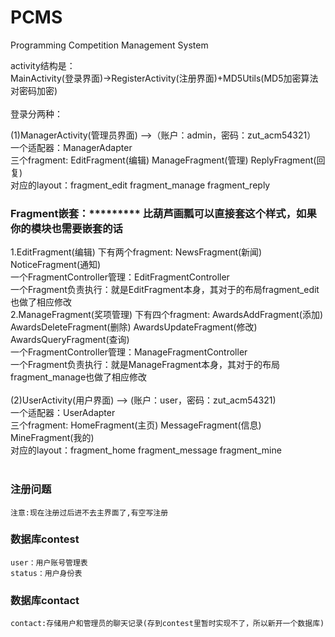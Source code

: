 # PCMS
Programming Competition Management System

activity结构是：<br>
MainActivity(登录界面)->RegisterActivity(注册界面)+MD5Utils(MD5加密算法对密码加密)<br>
<br>
登录分两种：<br>

(1)ManagerActivity(管理员界面) -->（账户：admin，密码：zut_acm54321）<br>
一个适配器：ManagerAdapter<br>
三个fragment: EditFragment(编辑) ManageFragment(管理) ReplyFragment(回复)<br>
对应的layout：fragment_edit      fragment_manage      fragment_reply<br>
### Fragment嵌套：*********  比葫芦画瓢可以直接套这个样式，如果你的模块也需要嵌套的话<br>
1.EditFragment(编辑) 下有两个fragment: NewsFragment(新闻)  NoticeFragment(通知)<br>
一个FragmentController管理：EditFragmentController<br>
一个Fragment负责执行：就是EditFragment本身，其对于的布局fragment_edit也做了相应修改<br>
2.ManageFragment(奖项管理) 下有四个fragment: AwardsAddFragment(添加)  AwardsDeleteFragment(删除) AwardsUpdateFragment(修改) AwardsQueryFragment(查询)<br>
一个FragmentController管理：ManageFragmentController<br>
一个Fragment负责执行：就是ManageFragment本身，其对于的布局fragment_manage也做了相应修改<br>
<br>
(2)UserActivity(用户界面)   --> (账户：user，密码：zut_acm54321)<br>
一个适配器：UserAdapter  <br>
三个fragment: HomeFragment(主页) MessageFragment(信息) MineFragment(我的)  <br>
对应的layout：fragment_home     fragment_message      fragment_mine  <br>
<br>
### 注册问题
    注意:现在注册过后进不去主界面了,有空写注册
### 数据库contest
    user：用户账号管理表
    status：用户身份表
### 数据库contact
    contact:存储用户和管理员的聊天记录(存到contest里暂时实现不了，所以新开一个数据库)
    
 
